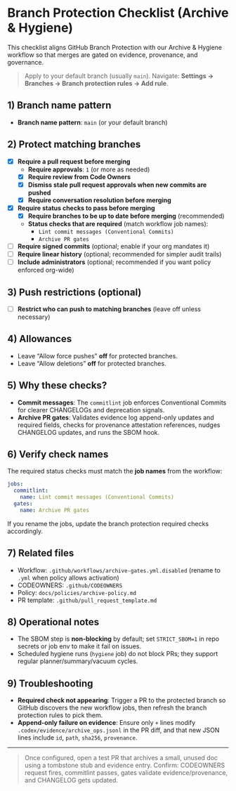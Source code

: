 # Branch Protection Checklist (Archive & Hygiene)

This checklist aligns GitHub Branch Protection with our Archive & Hygiene workflow so that merges are gated on evidence, provenance, and governance.

> Apply to your default branch (usually `main`). Navigate: **Settings → Branches → Branch protection rules → Add rule**.

## 1) Branch name pattern
- **Branch name pattern**: `main` (or your default branch)

## 2) Protect matching branches
- [x] **Require a pull request before merging**
  - **Require approvals**: `1` (or more as needed)
  - [x] **Require review from Code Owners**
  - [x] **Dismiss stale pull request approvals when new commits are pushed**
  - [x] **Require conversation resolution before merging**
- [x] **Require status checks to pass before merging**
  - [x] **Require branches to be up to date before merging** (recommended)
  - **Status checks that are required** (match workflow job names):
    - `Lint commit messages (Conventional Commits)`
    - `Archive PR gates`
- [ ] **Require signed commits** (optional; enable if your org mandates it)
- [ ] **Require linear history** (optional; recommended for simpler audit trails)
- [ ] **Include administrators** (optional; recommended if you want policy enforced org-wide)

## 3) Push restrictions (optional)
- [ ] **Restrict who can push to matching branches** (leave off unless necessary)

## 4) Allowances
- Leave “Allow force pushes” **off** for protected branches.
- Leave “Allow deletions” **off** for protected branches.

## 5) Why these checks?
- **Commit messages**: The `commitlint` job enforces Conventional Commits for clearer CHANGELOGs and deprecation signals.
- **Archive PR gates**: Validates evidence log append-only updates and required fields, checks for provenance attestation references, nudges CHANGELOG updates, and runs the SBOM hook.

## 6) Verify check names
The required status checks must match the **job names** from the workflow:

```yaml
jobs:
  commitlint:
    name: Lint commit messages (Conventional Commits)
  gates:
    name: Archive PR gates
```

If you rename the jobs, update the branch protection required checks accordingly.

## 7) Related files
- Workflow: `.github/workflows/archive-gates.yml.disabled` (rename to `.yml` when policy allows activation)
- CODEOWNERS: `.github/CODEOWNERS`
- Policy: `docs/policies/archive-policy.md`
- PR template: `.github/pull_request_template.md`

## 8) Operational notes
- The SBOM step is **non-blocking** by default; set `STRICT_SBOM=1` in repo secrets or job env to make it fail on issues.
- Scheduled hygiene runs (`hygiene` job) do not block PRs; they support regular planner/summary/vacuum cycles.

## 9) Troubleshooting
- **Required check not appearing**: Trigger a PR to the protected branch so GitHub discovers the new workflow jobs, then refresh the branch protection rules to pick them.
- **Append-only failure on evidence**: Ensure only `+` lines modify `.codex/evidence/archive_ops.jsonl` in the PR diff, and that new JSON lines include `id`, `path`, `sha256`, `provenance`.

---

> Once configured, open a test PR that archives a small, unused doc using a tombstone stub and evidence entry. Confirm: CODEOWNERS request fires, commitlint passes, gates validate evidence/provenance, and CHANGELOG gets updated.
